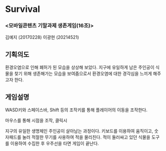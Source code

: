 # Survival
### <모바일콘텐츠 기말과제 생존게임(16조)>
김예지 (20170228) 이광현 (20214521)


## 기획의도
환경오염으로 인해 폐허가 된 모습을 상상해 보았다.
지구에 유일하게 남은 주인공이 식물을 찾기 위해 생존해가는 모습을 보여줌으로서 환경오염에 대한 경각심을 느끼게 해주고자 한다.

## 게임설명
WASD키와 스페이스바, Shift 등의 조작키를 통해 플레이어의 이동을 조작한다.

마우스를 통해 시점을 조작, 클릭시 

지구의 유일한 생명체인 주인공이 살아남는 과정이다. 키보드를 이용하여 움직이고, 숫자패드를 눌러 적절한 무기를 사용하여 적을 물리친다. 적이 둘러싸고 있던 식물을 도구를 이용하여 수집한 후 우주선을 타면 게임이 끝난다.
